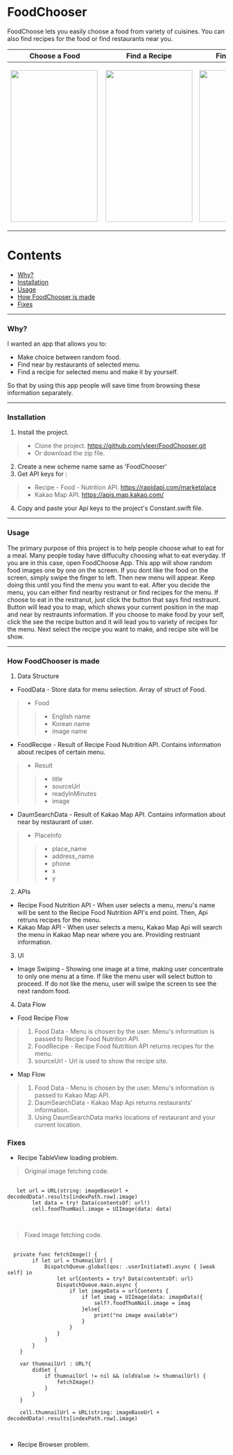 # FoodChooser

FoodChoose lets you easily choose a food from variety of cuisines. You can also find recipes for the food or find restaurants near you.




|Choose a Food|Find a Recipe|Find a restraunt|
|------|---|---|
|<img src="https://user-images.githubusercontent.com/48948578/120888344-caeb1300-c632-11eb-89fb-e738829885e7.gif"  width="200" height="350" align="left">|<p align="center"><img src="https://user-images.githubusercontent.com/48948578/120999566-3ca69680-c7c4-11eb-909c-2b455e6dd93e.gif"  width="200" height="350"></p>|<p align="center"><img src="https://user-images.githubusercontent.com/48948578/120999721-62cc3680-c7c4-11eb-96ea-8c913a477323.gif"  width="200" height="350"></p>|




# Contents
+ [Why?](#why)
+ [Installation](#Installation)
+ [Usage](#Usage)
+ [How FoodChooser is made](#How-FoodChooser-is-made)
+ [Fixes](#Fixes)

***
### Why?

I wanted an app that allows you to:
+ Make choice between random food.
+ Find near by restaurants of selected menu.
+ Find a recipe for selected menu and make it by yourself.

So that by using this app people will save time from browsing these information separately.

***
### Installation

1. Install the project.
> + Clone the project.    https://github.com/yleer/FoodChooser.git 
> + Or download the zip file.
2. Create a new scheme name same as 'FoodChooser'
3. Get API keys for :
> + Recipe - Food - Nutrition API.   https://rapidapi.com/marketplace
> + Kakao Map API.   https://apis.map.kakao.com/
4. Copy and paste your Api keys to the project's Constant.swift file.

***
### Usage
The primary purpose of this project is to help people choose what to eat for a meal. Many people today have diffuculty choosing what to eat everyday. If you are in this case, open FoodChoose App. This app will show random food images one by one on the screen. If you dont like the food on the screen, simply swipe the finger to left. Then new menu will appear. Keep doing this until you find the menu you want to eat. After you decide the menu, you can either find nearby restranut or find recipes for the menu. If choose to eat in the restranut, just click the button that says find restraunt. Button will lead you to map, which shows your current position in the map and near by restraunts information. If you choose to make food by your self, click the see the recipe button and it will lead you to variety of recipes for the menu. Next select the recipe you want to make, and recipe site will be show.



***
### How FoodChooser is made
1. Data Structure
 + FoodData - Store data for menu selection. Array of struct of Food. 
 >+ Food 
 >>+ English name
 >>+ Korean name
 >>+ image name
 
 
 + FoodRecipe - Result of Recipe Food Nutrition API. Contains information about recipes of certain menu.
 >+ Result
 >>+ title
 >>+ sourceUrl
 >>+ readyInMinutes
 >>+ image
 
 
 + DaumSearchData - Result of Kakao Map API. Contains information about near by restaurant of user.
 >+ PlaceInfo
 >>+ place_name
 >>+ address_name
 >>+ phone
 >>+ x
 >>+ y

 
2. APIs
 + Recipe Food Nutrition API - When user selects a menu, menu's name will be sent to the Recipe Food Nutrition API's end point. Then, Api retruns recipes for the menu.
 + Kakao Map API - When user selects a menu, Kakao Map Api will search the menu in Kakao Map near where you are. Providing restruant information.
3. UI 
 + Image Swiping - Showing one image at a time, making user concentrate to only one menu at a time. If like the menu user will select button to proceed. If do not like the menu, user will swipe the screen to see the next random food.
 
4. Data Flow 
 + Food Recipe Flow
  > 1) Food Data - Menu is chosen by the user. Menu's information is passed to Recipe Food Nutrition API.
  > 2) FoodRecipe - Recipe Food Nutrition API returns recipes for the menu. 
  > 3) sourceUrl - Url is used to show the recipe site.
  
 + Map Flow
  > 1) Food Data - Menu is chosen by the user. Menu's information is passed to Kakao Map API.
  > 2) DaumSearchData - Kakao Map Api returns restaurants' information.
  > 3) Using DaumSearchData marks locations of restaurant and your current location. 
  > 
### Fixes
+ Recipe TableView loading problem.
>Original image fetching code.       
  <pre>
  <code>
   let url = URL(string: imageBaseUrl + decodedData!.results[indexPath.row].image)
        let data = try! Data(contentsOf: url!)
        cell.foodThumNail.image = UIImage(data: data)
   </code>
   </pre>

>Fixed  image fetching code.
<pre>
 <code>
  private func fetchImage() {
        if let url = thumnailUrl {
            DispatchQueue.global(qos: .userInitiated).async { [weak self] in
                let urlContents = try? Data(contentsOf: url)
                DispatchQueue.main.async {
                    if let imageData = urlContents {
                        if let imag = UIImage(data: imageData){
                            self?.foodThumNail.image = imag
                        }else{
                            print("no image available")
                        }
                    }
                }
            }
        }
    }
    
    var thumnailUrl : URL?{
        didSet {
            if thumnailUrl != nil && (oldValue != thumnailUrl) {
                fetchImage()
            }
        }
    }
    
    cell.thumnailUrl = URL(string: imageBaseUrl + decodedData!.results[indexPath.row].image)
 </code>
 </pre>
    
 
+ Recipe Browser problem.
 
 
 

        
        

 

